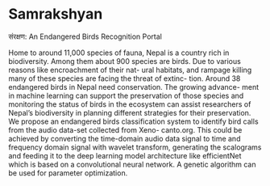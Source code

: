 # Samrakshyan
संरक्षण: An Endangered Birds Recognition Portal

Home to around 11,000 species of fauna, Nepal is a country rich in biodiversity. Among
them about 900 species are birds. Due to various reasons like encroachment of their nat-
ural habitats, and rampage killing many of these species are facing the threat of extinc-
tion. Around 38 endangered birds in Nepal need conservation. The growing advance-
ment in machine learning can support the preservation of those species and monitoring
the status of birds in the ecosystem can assist researchers of Nepal’s biodiversity in
planning different strategies for their preservation. We propose an endangered birds
classification system to identify bird calls from the audio data-set collected from Xeno-
canto.org. This could be achieved by converting the time-domain audio data signal to
time and frequency domain signal with wavelet transform, generating the scalograms
and feeding it to the deep learning model architecture like efficientNet which is based
on a convolutional neural network. A genetic algorithm can be used for parameter optimization.
